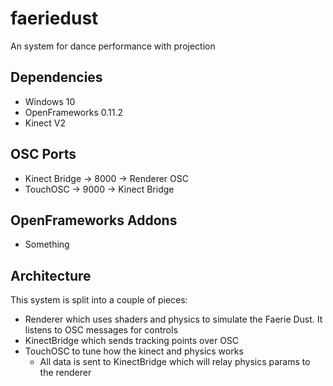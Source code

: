 # faeriedust

An system for dance performance with projection

## Dependencies

- Windows 10
- OpenFrameworks 0.11.2
- Kinect V2

## OSC Ports

- Kinect Bridge -> 8000 -> Renderer OSC
- TouchOSC -> 9000 -> Kinect Bridge

## OpenFrameworks Addons

- Something

## Architecture

This system is split into a couple of pieces:

- Renderer which uses shaders and physics to simulate the Faerie Dust. It listens to OSC messages for controls
- KinectBridge which sends tracking points over OSC
- TouchOSC to tune how the kinect and physics works
  - All data is sent to KinectBridge which will relay physics params to the renderer
